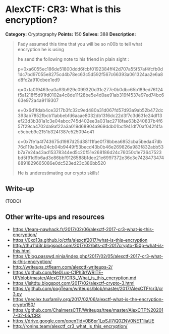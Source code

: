# AlexCTF: CR3: What is this encryption?

**Category:** Cryptography
**Points:** 150
**Solves:** 388
**Description:**

> Fady assumed this time that you will be so n00b to tell what encryption he is
> using
>
> he send the following note to his friend in plain sight :
>
> p=0xa6055ec186de51800ddd6fcbf0192384ff42d707a55f57af4fcfb0d1dc7bd97055e8275cd4b78ec63c5d592f567c66393a061324aa2e6a8d8fc2a910cbee1ed9
>
> q=0xfa0f9463ea0a93b929c099320d31c277e0b0dbc65b189ed76124f5a1218f5d91fd0102a4c8de11f28be5e4d0ae91ab319f4537e97ed74bc663e972a4a9119307
>
> e=0x6d1fdab4ce3217b3fc32c9ed480a31d067fd57d93a9ab52b472dc393ab7852fbcb11abbebfd6aaae8032db1316dc22d3f7c3d631e24df13ef23d3b381a1c3e04abcc745d402ee3a031ac2718fae63b240837b4f657f29ca4702da9af22a3a019d68904a969ddb01bcf941df70af042f4fae5cbeb9c2151b324f387e525094c41
>
> c=0x7fe1a4f743675d1987d25d38111fae0f78bbea6852cba5beda47db76d119a3efe24cb04b9449f53becd43b0b46e269826a983f832abb53b7a7e24a43ad15378344ed5c20f51e268186d24c76050c1e73647523bd5f91d9b6ad3e86bbf9126588b1dee21e6997372e36c3e74284734748891829665086e0dc523ed23c386bb520
>
> He is underestimating our crypto skills!

## Write-up

(TODO)

## Other write-ups and resources

 * https://team-nawhack.fr/2017/02/06/alexctf-2017-cr3-what-is-this-encryption/
 * https://0xd13a.github.io/ctfs/alexctf2017/what-is-this-encryption
 * http://thu11d3r.blogspot.com/2017/02/bits-ctf-2017crypto-150p-what-is-this.html
 * https://blog.passwd.ninja/index.php/2017/02/05/alexctf-2017-cr3-what-is-this-encryption/
 * http://writeups.ctflearn.com/alexctf-writeups-2/
 * https://github.com/Ne0Lux-C1Ph3r/WRITE-UP/blob/master/AlexCTF/CR3:_What_is_this_encryption.md
 * https://isitdtu.blogspot.com/2017/02/alexctf-crypto-3.html
 * https://github.com/pogTeam/writeups/blob/master/2017/AlexCTF/cr3/cr3.py
 * https://neolex.tuxfamily.org/2017/02/06/alexctf-what-is-the-encryption-crypto150/
 * https://github.com/ChalmersCTF/Writeups/tree/master/AlexCTF%202017-02-05/CR3
 * https://drive.google.com/open?id=0B6pr1LpSJl7iQ0ZNV0NET1liaUE
 * http://ronins.team/alexctf_cr3_what_is_this_encryption/
